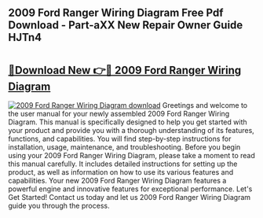 ## 2009 Ford Ranger Wiring Diagram Free Pdf Download - Part-aXX New Repair Owner Guide HJTn4

# <h2><a href="http://dfhl23.blite.top/?on=2009+Ford+Ranger+Wiring+Diagram">🔗Download New 👉🔴 2009 Ford Ranger Wiring Diagram</a></h2>

[![2009 Ford Ranger Wiring Diagram download](https://i.imgur.com/lujVjoI.png)](http://dfhl23.blite.top/?on=2009+Ford+Ranger+Wiring+Diagram)
Greetings and welcome to the user manual for your newly assembled 2009 Ford Ranger Wiring Diagram. This manual is specifically designed to help you get started with your product and provide you with a thorough understanding of its features, functions, and capabilities. You will find step-by-step instructions for installation, usage, maintenance, and troubleshooting. Before you begin using your 2009 Ford Ranger Wiring Diagram, please take a moment to read this manual carefully. It includes detailed instructions for setting up the product, as well as information on how to use its various features and capabilities. Your new 2009 Ford Ranger Wiring Diagram features a powerful engine and innovative features for exceptional performance. Let's Get Started! Contact us today and let us 2009 Ford Ranger Wiring Diagram guide you through the process.
